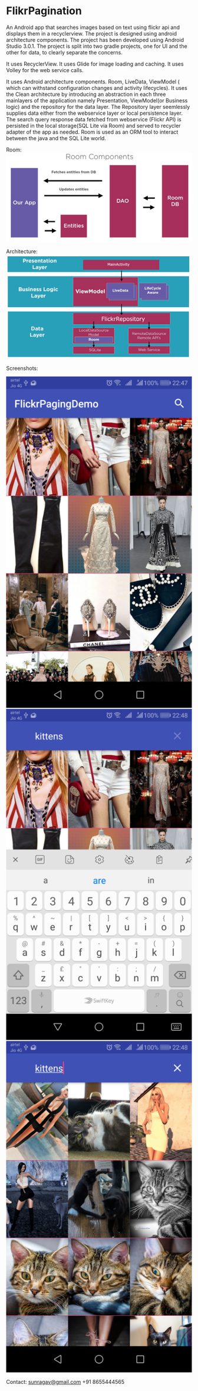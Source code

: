# FlikrPagination

An Android app that searches images based on text using flickr api and displays them in a recyclerview. The project is designed using android architecture components.
The project has been developed using Android Studio 3.0.1.
The project is split into two gradle projects, one for UI and the other for data, to clearly separate the concerns.

It uses RecyclerView.
It uses Glide for image loading and caching.
It uses Volley for the web service calls.

It uses Android architecture components.
Room, LiveData, ViewModel ( which can withstand configuration changes and activity lifecycles).
It uses the Clean architecture by introducing an abstraction in each three mainlayers of the application namely Presentation, ViewModel(or Business logic) and the repository for the data layer. The Repository layer seemlessly supplies data either from the webservice layer or local persistence layer. The search query response data fetched from webservice (Flickr API) is persisted in the local storage(SQL Lite via Room) and served to recycler adapter of the app as needed. Room is used as an ORM tool to interact between the java and the SQL Lite world.

Room:
![Room](https://github.com/sunragav/FlikrPagination/blob/master/Room.JPG)

Architecture:
![Architecture](https://github.com/sunragav/FlikrPagination/blob/master/Architecture.JPG)

Screenshots:

![FirstScreen](https://github.com/sunragav/FlikrPagination/blob/master/FirstScreen.png)
![Search](https://github.com/sunragav/FlikrPagination/blob/master/search.png)
![Results](https://github.com/sunragav/FlikrPagination/blob/master/results.png)

Contact: 
sunragav@gmail.com
+91 8655444565
